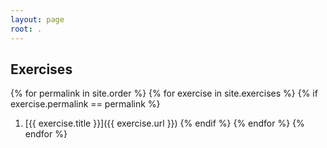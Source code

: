 ```yaml
---
layout: page
root: .
---
```


## Exercises

{% for permalink in site.order %} {% for exercise in site.exercises %} {% if exercise.permalink == permalink %}
1.  [{{ exercise.title }}]({{ exercise.url }}) {% endif %} {% endfor %} {% endfor %}
